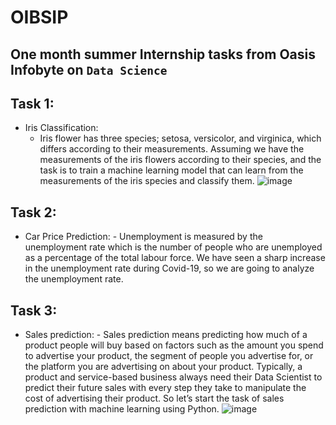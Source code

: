 # OIBSIP

## One month summer Internship tasks from Oasis Infobyte on `Data Science`

## Task 1:

- Iris Classification:
  - Iris flower has three species; setosa, versicolor, and virginica, which differs according to their
    measurements. Assuming we have the measurements of the iris flowers according to
    their species, and the task is to train a machine learning model that can learn from the
    measurements of the iris species and classify them.
    ![image](https://user-images.githubusercontent.com/76813100/233169174-539853cd-5619-4d99-bc38-6bb58e232b76.png)

## Task 2:

- Car Price Prediction: - Unemployment is measured by the unemployment rate which is the number of people
  who are unemployed as a percentage of the total labour force. We have seen a sharp
  increase in the unemployment rate during Covid-19, so we are going to analyze the unemployment rate.

## Task 3:

- Sales prediction: - Sales prediction means predicting how much of a product people will buy based on factors
  such as the amount you spend to advertise your product, the segment of people you
  advertise for, or the platform you are advertising on about your product.
  Typically, a product and service-based business always need their Data Scientist to predict
  their future sales with every step they take to manipulate the cost of advertising their
  product. So let’s start the task of sales prediction with machine learning using Python. ![image](https://user-images.githubusercontent.com/76813100/233343911-a915b4a5-dfa2-4b08-a20e-6af5eb6e8353.png)
